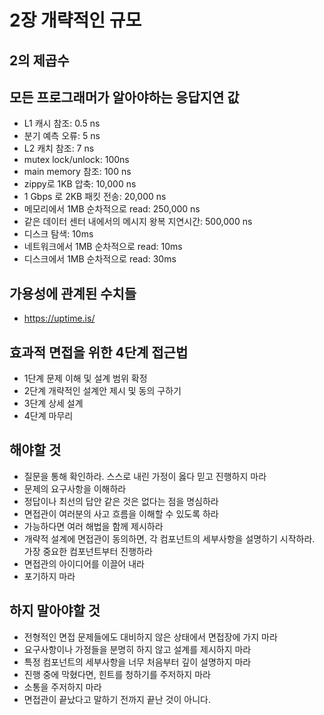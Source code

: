 # 2장 개략적인 규모

## 2의 제곱수
## 모든 프로그래머가 알아야하는 응답지연 값
- L1 캐시 참조: 0.5 ns
- 분기 예측 오류: 5 ns
- L2 캐치 참조: 7 ns
- mutex lock/unlock: 100ns
- main memory 참조: 100 ns
- zippy로 1KB 압축: 10,000 ns
- 1 Gbps 로 2KB 패킷 전송: 20,000 ns
- 메모리에서 1MB 순차적으로 read: 250,000 ns
- 같은 데이터 센터 내에서의 메시지 왕복 지연시간: 500,000 ns
- 디스크 탐색: 10ms
- 네트워크에서 1MB 순차적으로 read: 10ms
- 디스크에서 1MB 순차적으로 read: 30ms

## 가용성에 관계된 수치들
- https://uptime.is/

## 효과적 면접을 위한 4단계 접근법
- 1단계 문제 이해 및 설계 범위 확정
- 2단계 개략적인 설계안 제시 및 동의 구하기
- 3단계 상세 설계
- 4단계 마무리

## 해야할 것
- 질문을 통해 확인하라. 스스로 내린 가정이 옳다 믿고 진행하지 마라
- 문제의 요구사항을 이해하라
- 정답이나 최선의 답안 같은 것은 없다는 점을 명심하라
- 면접관이 여러분의 사고 흐름을 이해할 수 있도록 하라
- 가능하다면 여러 해법을 함께 제시하라
- 개략적 설계에 면접관이 동의하면, 각 컴포넌트의 세부사항을 설명하기 시작하라. 가장 중요한 컴포넌트부터 진행하라
- 면접관의 아이디어를 이끌어 내라
- 포기하지 마라

## 하지 말아야할 것
- 전형적인 면접 문제들에도 대비하지 않은 상태에서 면접장에 가지 마라
- 요구사항이나 가정들을 분명히 하지 않고 설계를 제시하지 마라
- 특정 컴포넌트의 세부사항을 너무 처음부터 깊이 설명하지 마라
- 진행 중에 막혔다면, 힌트를 청하기를 주저하지 마라
- 소통을 주저하지 마라
- 면접관이 끝났다고 말하기 전까지 끝난 것이 아니다.
